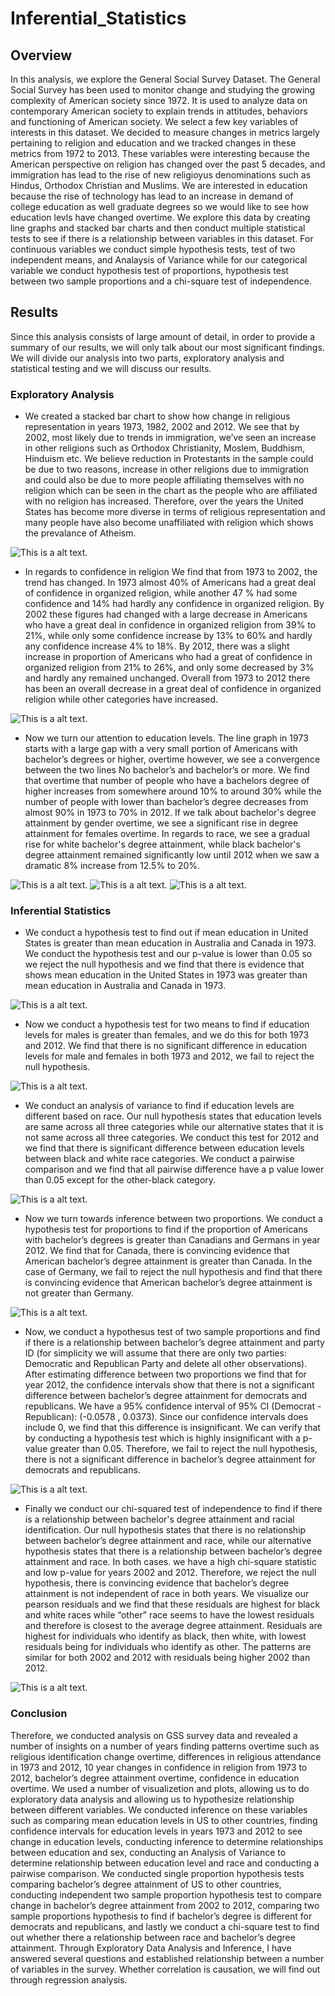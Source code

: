# Inferential_Statistics

## Overview 
In this analysis, we explore the General Social Survey Dataset. The General Social Survey has been used to monitor change and studying the growing complexity of American society since 1972. It is used to analyze data on contemporary American society to explain trends in attitudes, behaviors and functioning of American society. We select a few key variables of interests in this dataset. We decided to measure changes in metrics largely pertaining to religion and education and we tracked changes in these metrics from 1972 to 2013. These variables were interesting because the American perspective on religion has changed over the past 5 decades, and immigration has lead to the rise of new religioyus denominations such as Hindus, Orthodox Christian and Muslims. We are interested in education because the rise of technology has lead to an increase in demand of college education as well graduate degrees so we would like to see how education levls have changed overtime. We explore this data by creating line graphs and stacked bar charts and then conduct multiple statistical tests to see if there is a relationship between variables in this dataset. For continuous variables we conduct simple hypothesis tests, test of two independent means, and Analaysis of Variance while for our categorical variable we conduct hypothesis test of proportions, hypothesis test between two sample proportions and a chi-square test of independence. 

## Results 
Since this analysis consists of large amount of detail, in order to provide a summary of our results, we will only talk about our most significant findings. We will divide our analysis into two parts, exploratory analysis and statistical testing and we will discuss our results. 

### Exploratory Analysis
* We created a stacked bar chart to show how change in religious representation in years 1973, 1982, 2002 and 2012. We see that by 2002, most likely due to trends in immigration, we’ve seen an increase in other religions such as Orthodox Christianity, Moslem, Buddhism, Hinduism etc. We believe reduction in Protestants in the sample could be due to two reasons, increase in other religions due to immigration and could also be due to more people affiliating themselves with no religion which can be seen in the chart as the people who are affiliated with no religion has increased. Therefore, over the years the United States has become more diverse in terms of religious representation and many people have also become unaffiliated with religion which shows the prevalance of Atheism.

![This is a alt text.](stat_inf_project_files/figure-gfm/unnamed-chunk-4-2.png "This is a sample image.")

* In regards to confidence in religion We find that from 1973 to 2002, the trend has changed. In 1973 almost 40% of Americans had a great deal of confidence in organized religion, while another 47 % had some confidence and 14% had hardly any confidence in organized religion. By 2002 these figures had changed with a large decrease in Americans who have a great deal in confidence in organized religion from 39% to 21%, while only some confidence increase by 13% to 60% and hardly any confidence increase 4% to 18%. By 2012, there was a slight increase in proportion of Americans who had a great of confidence in organized religion from 21% to 26%, and only some decreased by 3% and hardly any remained unchanged. Overall from 1973 to 2012 there has been an overall decrease in a great deal of confidence in organized religion while other categories have increased.

![This is a alt text.](stat_inf_project_files/figure-gfm/unnamed-chunk-6-1.png "This is a sample image.")

* Now we turn our attention to education levels. The line graph in 1973 starts with a large gap with a very small portion of Americans with bachelor’s degrees or higher, overtime however, we see a convergence between the two lines No bachelor’s and bachelor’s or more. We find that overtime that number of people who have a bachelors degree of higher increases from somewhere around 10% to around 30% while the number of people with lower than bachelor’s degree decreases from almost 90% in 1973 to 70% in 2012. If we talk about bachelor's degree attainment by gender overtime, we see a significant rise in degree attainment for females overtime. In regards to race, we see a gradual rise for white bachelor's degree attainment, while black bachelor's degree attainment remained significantly low until 2012 when we saw a dramatic 8% increase from 12.5% to 20%. 

![This is a alt text.](stat_inf_project_files/figure-gfm/unnamed-chunk-8-1.png "This is a sample image.")
![This is a alt text.](stat_inf_project_files/figure-gfm/unnamed-chunk-9-1.png "This is a sample image.")
![This is a alt text.](stat_inf_project_files/figure-gfm/unnamed-chunk-10-1.png "This is a sample image.")


### Inferential Statistics 
* We conduct a hypothesis test to find out if mean education in United States is greater than mean education in Australia and Canada in 1973. We conduct the hypothesis test and our p-value is lower than 0.05 so we reject the null hypothesis and we find that there is evidence that shows mean education in the United States in 1973 was greater than mean education in Australia and Canada in 1973. 

![This is a alt text.](stat_inf_project_files/figure-gfm/ "This is a sample image.")

* Now we conduct a hypothesis test for two means to find if education levels for males is greater than females, and we do this for both 1973 and 2012. We find that there is no significant difference in education levels for male and females in both 1973 and 2012, we fail to reject the null hypothesis. 

![This is a alt text.](stat_inf_project_files/figure-gfm/ "This is a sample image.")

* We conduct an analysis of variance to find if education levels are different based on race. Our null hypothesis states that education levels are same across all three categories while our alternative states that it is not same across all three categories. We conduct this test for 2012 and we find that there is significant difference between education levels between black and white race categories. We conduct a pairwise comparison and we find that all pairwise difference have a p value lower than 0.05 except for the other-black category. 

![This is a alt text.](stat_inf_project_files/figure-gfm/ "This is a sample image.")

* Now we turn towards inference between two proportions. We conduct a hypothesis test for proportions to find if the proportion of Americans with bachelor’s degrees is greater than Canadians and Germans in year 2012. We find that for Canada, there is convincing evidence that American bachelor’s degree attainment is greater than Canada. In the case of Germany, we fail to reject the null hypothesis and find that there is convincing evidence that American bachelor’s degree attainment is not greater than Germany.

![This is a alt text.](stat_inf_project_files/figure-gfm/ "This is a sample image.")

* Now, we conduct a hypothesus test of two sample proportions and find if there is a relationship between bachelor’s degree attainment and party ID (for simplicity we will assume that there are only two parties: Democratic and Republican Party and delete all other observations). After estimating difference between two proportions we find that for year 2012, the confidence intervals show that there is not a significant difference between bachelor’s degree attainment for democrats and republicans. We have a 95% confidence interval of 95% CI (Democrat - Republican): (-0.0578 , 0.0373). Since our confidence intervals does include 0, we find that this difference is insignificant. We can verify that by conducting a hypothesis test which is highly insignificant with a p-value greater than 0.05. Therefore, we fail to reject the null hypothesis, there is not a significant difference in bachelor’s degree attainment for democrats and republicans.

![This is a alt text.](stat_inf_project_files/figure-gfm/ "This is a sample image.")

* Finally we conduct our chi-squared test of independence to find if there is a relationship between bachelor's degree attainment and racial identification. Our null hypothesis states that there is no relationship between bachelor’s degree attainment and race, while our alternative hypothesis states that there is a relationship between bachelor’s degree attainment and race. In both cases. we have a high chi-square statistic and low p-value for years 2002 and 2012. Therefore, we reject the null hypothesis, there is convincing evidence that bachelor’s degree attainment is not independent of race in both years. We visualize our pearson residuals and we find that these residuals are highest for black and white races while “other” race seems to have the lowest residuals and therefore is closest to the average degree attainment. Residuals are highest for individuals who identify as black, then white, with lowest residuals being for individuals who identify as other. The patterns are similar for both 2002 and 2012 with residuals being higher 2002 than 2012.

![This is a alt text.](stat_inf_project_files/figure-gfm/ "This is a sample image.")

### Conclusion
Therefore, we conducted analysis on GSS survey data and revealed a number of insights on a number of years finding patterns overtime such as religious identification change overtime, differences in religious attendance in 1973 and 2012, 10 year changes in confidence in religion from 1973 to 2012, bachelor’s degree attainment overtime, confidence in education overtime. We used a number of visualizetion and plots, allowing us to do exploratory data analysis and allowing us to hypothesize relationship between different variables. We conducted inference on these variables such as comparing mean education levels in US to other countries, finding confidence intervals for education levels in years 1973 and 2012 to see change in education levels, conducting inference to determine relationships between education and sex, conducting an Analysis of Variance to determine relationship between education level and race and conducting a pairwise comparison. We conducted single proportion hypothesis tests comparing bachelor’s degree attainment of US to other countries, conducting independent two sample proportion hypothesis test to compare change in bachelor’s degree attainment from 2002 to 2012, comparing two sample proportions hypothesis to find if bachelor’s degree is different for democrats and republicans, and lastly we conduct a chi-square test to find out whether there a relationship between race and bachelor’s degree attainment. Through Exploratory Data Analysis and Inference, I have answered several questions and established relationship between a number of variables in the survey. Whether correlation is causation, we will find out through regression analysis.

